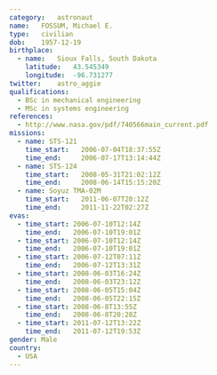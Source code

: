 ```yaml
---
category:	astronaut
name:	FOSSUM, Michael E.
type:	civilian
dob:	1957-12-19
birthplace:
  - name:	Sioux Falls, South Dakota
    latitude:	43.545349
    longitude:	-96.731277
twitter:	astro_aggie
qualifications:
  - BSc in mechanical engineering
  - MSc in systems engineering
references:
  - http://www.nasa.gov/pdf/740566main_current.pdf
missions:
  - name: STS-121
    time_start:   2006-07-04T18:37:55Z
    time_end:     2006-07-17T13:14:44Z
  - name: STS-124
    time_start:   2008-05-31T21:02:12Z
    time_end:     2008-06-14T15:15:20Z
  - name: Soyuz TMA-02M
    time_start:   2011-06-07T20:12Z
    time_end:     2011-11-22T02:27Z
evas:
  - time_start: 2006-07-10T12:14Z
    time_end:   2006-07-10T19:01Z
  - time_start: 2006-07-10T12:14Z
    time_end:   2006-07-10T19:01Z
  - time_start: 2006-07-12T07:11Z
    time_end:   2006-07-12T13:31Z
  - time_start: 2008-06-03T16:24Z
    time_end:   2008-06-03T23:12Z
  - time_start: 2008-06-05T15:04Z
    time_end:   2008-06-05T22:15Z
  - time_start: 2008-06-8T13:55Z
    time_end:   2008-06-8T20:28Z
  - time_start: 2011-07-12T13:22Z
    time_end:   2011-07-12T19:53Z
gender:	Male
country:
  - USA
---
```

